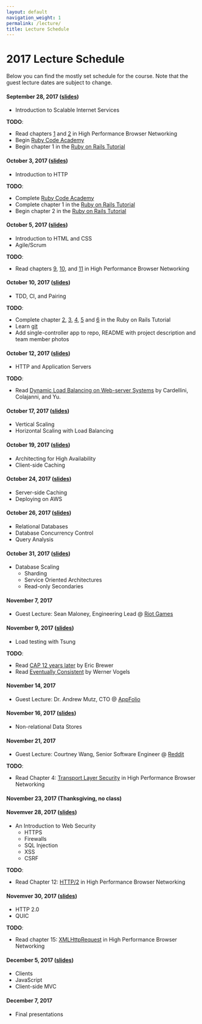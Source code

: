 ```yaml
---
layout: default
navigation_weight: 1
permalink: /lecture/
title: Lecture Schedule
---
```


# 2017 Lecture Schedule

Below you can find the mostly set schedule for the course. Note that the guest
lecture dates are subject to change.


#### September 28, 2017 ([slides](/slides/2017/01_course_introduction))
* Introduction to Scalable Internet Services

__TODO__:

* Read chapters [1](https://hpbn.co/primer-on-latency-and-bandwidth/) and
  [2](https://hpbn.co/building-blocks-of-tcp/) in High Performance Browser
  Networking
* Begin [Ruby Code Academy](https://www.codecademy.com/tracks/ruby)
* Begin chapter 1 in the
  [Ruby on Rails Tutorial](https://www.railstutorial.org/book/beginning)


#### October 3, 2017 ([slides](/slides/2017/02_http))
* Introduction to HTTP

__TODO__:

* Complete [Ruby Code Academy](https://www.codecademy.com/tracks/ruby)
* Complete chapter 1 in the
  [Ruby on Rails Tutorial](https://www.railstutorial.org/book/beginning)
* Begin chapter 2 in the
  [Ruby on Rails Tutorial](https://www.railstutorial.org/book/toy_app)


#### October 5, 2017  ([slides](/slides/2017/03_html_css_agile))
* Introduction to HTML and CSS
* Agile/Scrum

__TODO__:

* Read chapters [9](https://hpbn.co/brief-history-of-http/),
  [10](https://hpbn.co/primer-on-web-performance/), and
  [11](https://hpbn.co/http1x/) in High Performance Browser
  Networking


#### October 10, 2017 ([slides](/slides/2017/04_tdd_ci_pairing_servers))
* TDD, CI, and Pairing

__TODO__:

* Complete chapter [2](https://www.railstutorial.org/book/toy_app), [3](https://www.railstutorial.org/book/static_pages), [4](https://www.railstutorial.org/book/rails_flavored_ruby), [5](https://www.railstutorial.org/book/filling_in_the_layout) and [6](https://www.railstutorial.org/book/modeling_users) in the Ruby on Rails Tutorial
* Learn [git](http://rogerdudler.github.io/git-guide/)
* Add single-controller app to repo, README with project description and team member photos


#### October 12, 2017 ([slides](/slides/2017/05_web_and_application_servers))
* HTTP and Application Servers

__TODO__:

* Read
[Dynamic Load Balancing on Web-server Systems](http://www.ics.uci.edu/~cs230/reading/DLB.pdf)
by Cardellini, Colajanni, and Yu.


#### October 17, 2017 ([slides](/slides/2017/06_vertical_and_horizontal_scaling))
* Vertical Scaling
* Horizontal Scaling with Load Balancing


#### October 19, 2017 ([slides](/slides/2017/07_high_availability_and_client_side_caching))
* Architecting for High Availability
* Client-side Caching


#### October 24, 2017 ([slides](/slides/2017/08_server_side_caching_and_deploying_on_aws))
* Server-side Caching
* Deploying on AWS


#### October 26, 2017 ([slides](/slides/2017/09_relational_databases_db_concurrency_and_query_analysis))
* Relational Databases
* Database Concurrency Control
* Query Analysis


#### October 31, 2017 ([slides](/slides/2017/10_rdbms_scaling))
* Database Scaling
    * Sharding
    * Service Oriented Architectures
    * Read-only Secondaries


#### November 7, 2017
* Guest Lecture: Sean Maloney, Engineering Lead @ [Riot Games](http://www.riotgames.com/)


#### November 9, 2017 ([slides](/slides/2017/11_tsung))
* Load testing with Tsung

__TODO__:

* Read
  [CAP 12 years later](http://www.realtechsupport.org/UB/NP/Numeracy_CAP%2B12Years_2012.pdf)
  by Eric Brewer
* Read
  [Eventually Consistent](http://www.scalableinternetservices.com/slides/vogels.pdf)
  by Werner Vogels


#### November 14, 2017
* Guest Lecture: Dr. Andrew Mutz, CTO @
  [AppFolio](https://www.appfolioinc.com/)


#### November 16, 2017 ([slides](/slides/2017/12_nosql))
* Non-relational Data Stores


#### November 21, 2017
* Guest Lecture: Courtney Wang, Senior Software Engineer @ [Reddit](https://about.reddit.com/careers/)

__TODO__:

* Read Chapter 4:
  [Transport Layer Security](https://hpbn.co/transport-layer-security-tls/) in
  High Performance Browser Networking


#### November 23, 2017 (Thanksgiving, no class)


#### Novemver 28, 2017 ([slides](/slides/2017/13_web_security))
* An Introduction to Web Security
    * HTTPS
    * Firewalls
    * SQL Injection
    * XSS
    * CSRF

__TODO__:

* Read Chapter 12: [HTTP/2](https://hpbn.co/http2/) in High Performance Browser
  Networking


#### Novemver 30, 2017 ([slides](/slides/2017/14_http2_quic))
* HTTP 2.0
* QUIC

__TODO__:

* Read chapter 15: [XMLHttpRequest](https://hpbn.co/xmlhttprequest/) in High
  Performance Browser Networking


#### December 5, 2017 ([slides](/slides/2017/15_clients_javascript_client-side_mvc))
* Clients
* JavaScript
* Client-side MVC


#### December 7, 2017
* Final presentations
